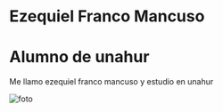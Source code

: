 # Ezequiel Franco Mancuso

# Alumno de unahur

Me llamo ezequiel franco mancuso y estudio en unahur

![foto]("https://media.tacdn.com/media/attractions-splice-spp-674x446/06/6a/da/cb.jpg")
